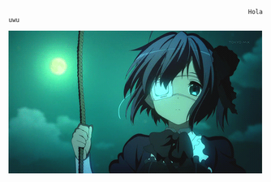                                                                       Hola uwu  
<img id="Hola" src="original (1).gif">
